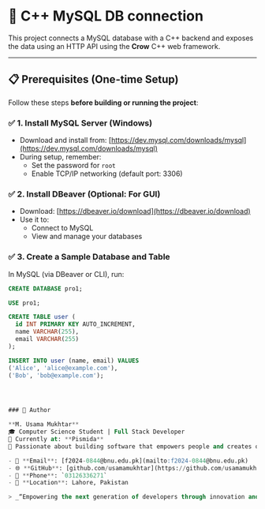 # 🚀 C++ MySQL DB connection 

This project connects a MySQL database with a C++ backend and exposes the data using an HTTP API using the **Crow** C++ web framework.

---

## 📋 Prerequisites (One-time Setup)

Follow these steps **before building or running the project**:

### ✅ 1. Install MySQL Server (Windows)
- Download and install from: [https://dev.mysql.com/downloads/mysql](https://dev.mysql.com/downloads/mysql)
- During setup, remember:
  - Set the password for `root`
  - Enable TCP/IP networking (default port: 3306)

### ✅ 2. Install DBeaver (Optional: For GUI)
- Download: [https://dbeaver.io/download](https://dbeaver.io/download)
- Use it to:
  - Connect to MySQL
  - View and manage your databases

### ✅ 3. Create a Sample Database and Table

In MySQL (via DBeaver or CLI), run:

```sql
CREATE DATABASE pro1;

USE pro1;

CREATE TABLE user (
  id INT PRIMARY KEY AUTO_INCREMENT,
  name VARCHAR(255),
  email VARCHAR(255)
);

INSERT INTO user (name, email) VALUES
('Alice', 'alice@example.com'),
('Bob', 'bob@example.com');




### 👤 Author

**M. Usama Mukhtar**  
🎓 Computer Science Student | Full Stack Developer  
🏢 Currently at: **Pismida**  
🎯 Passionate about building software that empowers people and creates opportunities for young Pakistanis to thrive in tech.

- 📧 **Email**: [f2024-0844@bnu.edu.pk](mailto:f2024-0844@bnu.edu.pk)  
- 🌐 **GitHub**: [github.com/usamamukhtar](https://github.com/usamamukhtar)  
- 📱 **Phone**: `03126336271`  
- 📍 **Location**: Lahore, Pakistan

> _“Empowering the next generation of developers through innovation and education.”_

